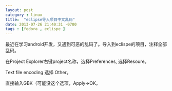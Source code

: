 ```yaml
---
layout: post
category : linux
title:  "eclipse导入项目中文乱码"
date: 2013-07-26 21:40:31 -0700
tags : [fedora , eclispe ]
---
```

最近在学习android开发，又遇到可恶的乱码了。导入到eclispe的项目，注释全部乱码。
<!-- more -->

在Project Explorer右键project名称，选择Preferences, 选择Resoure。

Text file encoding 选择 Other。

直接输入GBK（可能没这个选项，Apply->OK。